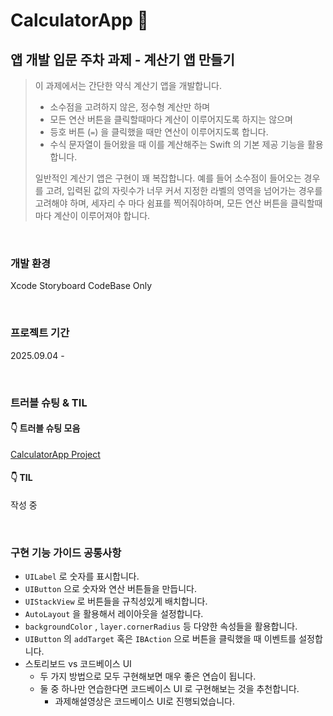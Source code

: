 # CalculatorApp 📱
## 앱 개발 입문 주차 과제 - 계산기 앱 만들기
> 이 과제에서는 간단한 약식 계산기 앱을 개발합니다.
> 
> 
>    - 소수점을 고려하지 않은, 정수형 계산만 하며
>    - 모든 연산 버튼을 클릭할때마다 계산이 이루어지도록 하지는 않으며
>    - 등호 버튼 (`=`) 을 클릭했을 때만 연산이 이루어지도록 합니다.
>    - 수식 문자열이 들어왔을 때 이를 계산해주는 Swift 의 기본 제공 기능을 활용합니다.
> 
> 일반적인 계산기 앱은 구현이 꽤 복잡합니다. 예를 들어 소수점이 들어오는 경우를 고려, 입력된 값의 자릿수가 너무 커서 지정한 라벨의 영역을 넘어가는 경우를 고려해야 하며, 세자리 수 마다 쉼표를 찍어줘야하며, 모든 연산 버튼을 클릭할때마다 계산이 이루어져야 합니다. 


<br>

### 개발 환경
Xcode Storyboard CodeBase Only

<br>

### 프로젝트 기간
2025.09.04 - 

<br>

### 트러블 슈팅 & TIL
#### 👇 트러블 슈팅 모음

[CalculatorApp Project](https://github.com/users/munuiee/projects/3)

#### 👇 TIL
작성 중

<br>

### 구현 기능 가이드 공통사항
- `UILabel` 로 숫자를 표시합니다.
- `UIButton` 으로 숫자와 연산 버튼들을 만듭니다.
- `UIStackView` 로 버튼들을 규칙성있게 배치합니다.
- `AutoLayout` 을 활용해서 레이아웃을 설정합니다.
- `backgroundColor` , `layer.cornerRadius` 등 다양한 속성들을 활용합니다.
- `UIButton` 의 `addTarget` 혹은 `IBAction` 으로 버튼을 클릭했을 때 이벤트를 설정합니다.
- 스토리보드 vs 코드베이스 UI
    - 두 가지 방법으로 모두 구현해보면 매우 좋은 연습이 됩니다.
    - 둘 중 하나만 연습한다면 코드베이스 UI 로 구현해보는 것을 추천합니다.
        - 과제해설영상은 코드베이스 UI로 진행되었습니다.

